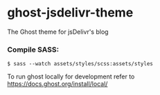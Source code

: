 # ghost-jsdelivr-theme
The Ghost theme for jsDelivr's blog


### Compile SASS:

```
$ sass --watch assets/styles/scss:assets/styles
```

To run ghost locally for development refer to https://docs.ghost.org/install/local/
